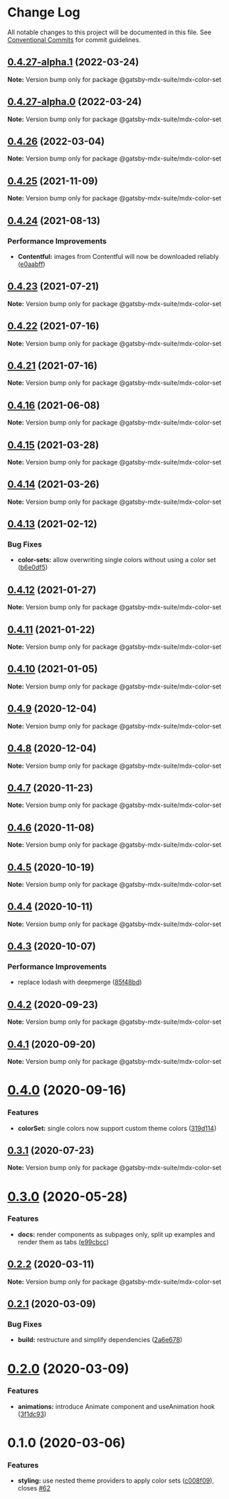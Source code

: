 # Change Log

All notable changes to this project will be documented in this file.
See [Conventional Commits](https://conventionalcommits.org) for commit guidelines.

## [0.4.27-alpha.1](https://github.com/axe312ger/gatsby-mdx-suite/compare/@gatsby-mdx-suite/mdx-color-set@0.4.26...@gatsby-mdx-suite/mdx-color-set@0.4.27-alpha.1) (2022-03-24)

**Note:** Version bump only for package @gatsby-mdx-suite/mdx-color-set





## [0.4.27-alpha.0](https://github.com/axe312ger/gatsby-mdx-suite/compare/@gatsby-mdx-suite/mdx-color-set@0.4.26...@gatsby-mdx-suite/mdx-color-set@0.4.27-alpha.0) (2022-03-24)

**Note:** Version bump only for package @gatsby-mdx-suite/mdx-color-set





## [0.4.26](https://github.com/axe312ger/gatsby-mdx-suite/compare/@gatsby-mdx-suite/mdx-color-set@0.4.25...@gatsby-mdx-suite/mdx-color-set@0.4.26) (2022-03-04)

**Note:** Version bump only for package @gatsby-mdx-suite/mdx-color-set





## [0.4.25](https://github.com/axe312ger/gatsby-mdx-suite/compare/@gatsby-mdx-suite/mdx-color-set@0.4.24...@gatsby-mdx-suite/mdx-color-set@0.4.25) (2021-11-09)

**Note:** Version bump only for package @gatsby-mdx-suite/mdx-color-set





## [0.4.24](https://github.com/axe312ger/gatsby-mdx-suite/compare/@gatsby-mdx-suite/mdx-color-set@0.4.23...@gatsby-mdx-suite/mdx-color-set@0.4.24) (2021-08-13)


### Performance Improvements

* **Contentful:** images from Contentful will now be downloaded reliably ([e0aabff](https://github.com/axe312ger/gatsby-mdx-suite/commit/e0aabff58afbfe2a134edb8654092288b13e6aa7))





## [0.4.23](https://github.com/axe312ger/gatsby-mdx-suite/compare/@gatsby-mdx-suite/mdx-color-set@0.4.22...@gatsby-mdx-suite/mdx-color-set@0.4.23) (2021-07-21)

**Note:** Version bump only for package @gatsby-mdx-suite/mdx-color-set





## [0.4.22](https://github.com/axe312ger/gatsby-mdx-suite/compare/@gatsby-mdx-suite/mdx-color-set@0.4.21...@gatsby-mdx-suite/mdx-color-set@0.4.22) (2021-07-16)

**Note:** Version bump only for package @gatsby-mdx-suite/mdx-color-set





## [0.4.21](https://github.com/axe312ger/gatsby-mdx-suite/compare/@gatsby-mdx-suite/mdx-color-set@0.4.20...@gatsby-mdx-suite/mdx-color-set@0.4.21) (2021-07-16)

**Note:** Version bump only for package @gatsby-mdx-suite/mdx-color-set





## [0.4.16](https://github.com/axe312ger/gatsby-mdx-suite/compare/@gatsby-mdx-suite/mdx-color-set@0.4.15...@gatsby-mdx-suite/mdx-color-set@0.4.16) (2021-06-08)

**Note:** Version bump only for package @gatsby-mdx-suite/mdx-color-set





## [0.4.15](https://github.com/axe312ger/gatsby-mdx-suite/compare/@gatsby-mdx-suite/mdx-color-set@0.4.14...@gatsby-mdx-suite/mdx-color-set@0.4.15) (2021-03-28)

**Note:** Version bump only for package @gatsby-mdx-suite/mdx-color-set





## [0.4.14](https://github.com/axe312ger/gatsby-mdx-suite/compare/@gatsby-mdx-suite/mdx-color-set@0.4.13...@gatsby-mdx-suite/mdx-color-set@0.4.14) (2021-03-26)

**Note:** Version bump only for package @gatsby-mdx-suite/mdx-color-set





## [0.4.13](https://github.com/axe312ger/gatsby-mdx-suite/compare/@gatsby-mdx-suite/mdx-color-set@0.4.12...@gatsby-mdx-suite/mdx-color-set@0.4.13) (2021-02-12)


### Bug Fixes

* **color-sets:** allow overwriting single colors without using a color set ([b6e0df5](https://github.com/axe312ger/gatsby-mdx-suite/commit/b6e0df5cde3e8763fa78fdee0952fbb4fab55f7a))





## [0.4.12](https://github.com/axe312ger/gatsby-mdx-suite/compare/@gatsby-mdx-suite/mdx-color-set@0.4.11...@gatsby-mdx-suite/mdx-color-set@0.4.12) (2021-01-27)

**Note:** Version bump only for package @gatsby-mdx-suite/mdx-color-set





## [0.4.11](https://github.com/axe312ger/gatsby-mdx-suite/compare/@gatsby-mdx-suite/mdx-color-set@0.4.10...@gatsby-mdx-suite/mdx-color-set@0.4.11) (2021-01-22)

**Note:** Version bump only for package @gatsby-mdx-suite/mdx-color-set





## [0.4.10](https://github.com/axe312ger/gatsby-mdx-suite/compare/@gatsby-mdx-suite/mdx-color-set@0.4.9...@gatsby-mdx-suite/mdx-color-set@0.4.10) (2021-01-05)

**Note:** Version bump only for package @gatsby-mdx-suite/mdx-color-set





## [0.4.9](https://github.com/axe312ger/gatsby-mdx-suite/compare/@gatsby-mdx-suite/mdx-color-set@0.4.8...@gatsby-mdx-suite/mdx-color-set@0.4.9) (2020-12-04)

**Note:** Version bump only for package @gatsby-mdx-suite/mdx-color-set





## [0.4.8](https://github.com/axe312ger/gatsby-mdx-suite/compare/@gatsby-mdx-suite/mdx-color-set@0.4.7...@gatsby-mdx-suite/mdx-color-set@0.4.8) (2020-12-04)

**Note:** Version bump only for package @gatsby-mdx-suite/mdx-color-set





## [0.4.7](https://github.com/axe312ger/gatsby-mdx-suite/compare/@gatsby-mdx-suite/mdx-color-set@0.4.6...@gatsby-mdx-suite/mdx-color-set@0.4.7) (2020-11-23)

**Note:** Version bump only for package @gatsby-mdx-suite/mdx-color-set





## [0.4.6](https://github.com/axe312ger/gatsby-mdx-suite/compare/@gatsby-mdx-suite/mdx-color-set@0.4.5...@gatsby-mdx-suite/mdx-color-set@0.4.6) (2020-11-08)

**Note:** Version bump only for package @gatsby-mdx-suite/mdx-color-set





## [0.4.5](https://github.com/axe312ger/gatsby-mdx-suite/compare/@gatsby-mdx-suite/mdx-color-set@0.4.4...@gatsby-mdx-suite/mdx-color-set@0.4.5) (2020-10-19)

**Note:** Version bump only for package @gatsby-mdx-suite/mdx-color-set





## [0.4.4](https://github.com/axe312ger/gatsby-mdx-suite/compare/@gatsby-mdx-suite/mdx-color-set@0.4.3...@gatsby-mdx-suite/mdx-color-set@0.4.4) (2020-10-11)

**Note:** Version bump only for package @gatsby-mdx-suite/mdx-color-set





## [0.4.3](https://github.com/axe312ger/gatsby-mdx-suite/compare/@gatsby-mdx-suite/mdx-color-set@0.4.2...@gatsby-mdx-suite/mdx-color-set@0.4.3) (2020-10-07)


### Performance Improvements

* replace lodash with deepmerge ([85f48bd](https://github.com/axe312ger/gatsby-mdx-suite/commit/85f48bd1b80904e6df358bf2f4c233ee1b781d83))





## [0.4.2](https://github.com/axe312ger/gatsby-mdx-suite/compare/@gatsby-mdx-suite/mdx-color-set@0.4.1...@gatsby-mdx-suite/mdx-color-set@0.4.2) (2020-09-23)

**Note:** Version bump only for package @gatsby-mdx-suite/mdx-color-set





## [0.4.1](https://github.com/axe312ger/gatsby-mdx-suite/compare/@gatsby-mdx-suite/mdx-color-set@0.4.0...@gatsby-mdx-suite/mdx-color-set@0.4.1) (2020-09-20)

**Note:** Version bump only for package @gatsby-mdx-suite/mdx-color-set





# [0.4.0](https://github.com/axe312ger/gatsby-mdx-suite/compare/@gatsby-mdx-suite/mdx-color-set@0.3.1...@gatsby-mdx-suite/mdx-color-set@0.4.0) (2020-09-16)


### Features

* **colorSet:** single colors now support custom theme colors ([319d114](https://github.com/axe312ger/gatsby-mdx-suite/commit/319d11461b4b0d689bf45cb95cca9a881559ab2b))





## [0.3.1](https://github.com/axe312ger/gatsby-mdx-suite/compare/@gatsby-mdx-suite/mdx-color-set@0.3.0...@gatsby-mdx-suite/mdx-color-set@0.3.1) (2020-07-23)

**Note:** Version bump only for package @gatsby-mdx-suite/mdx-color-set





# [0.3.0](https://github.com/axe312ger/gatsby-suite-mdx/compare/@gatsby-mdx-suite/mdx-color-set@0.2.2...@gatsby-mdx-suite/mdx-color-set@0.3.0) (2020-05-28)


### Features

* **docs:** render components as subpages only, split up examples and render them as tabs ([e99cbcc](https://github.com/axe312ger/gatsby-suite-mdx/commit/e99cbcc1dc6ef76b1d419d8678628fd93dbef9c2))





## [0.2.2](https://github.com/axe312ger/gatsby-suite-mdx/compare/@gatsby-mdx-suite/mdx-color-set@0.2.1...@gatsby-mdx-suite/mdx-color-set@0.2.2) (2020-03-11)

**Note:** Version bump only for package @gatsby-mdx-suite/mdx-color-set





## [0.2.1](https://github.com/axe312ger/gatsby-mdx-suite/compare/@gatsby-mdx-suite/mdx-color-set@0.2.0...@gatsby-mdx-suite/mdx-color-set@0.2.1) (2020-03-09)


### Bug Fixes

* **build:** restructure and simplify dependencies ([2a6e678](https://github.com/axe312ger/gatsby-mdx-suite/commit/2a6e6784431358d1bc05f76912455c28ed565db0))





# [0.2.0](https://github.com/axe312ger/gatsby-mdx-suite/compare/@gatsby-mdx-suite/mdx-color-set@0.1.0...@gatsby-mdx-suite/mdx-color-set@0.2.0) (2020-03-09)


### Features

* **animations:** introduce Animate component and useAnimation hook ([3f1dc93](https://github.com/axe312ger/gatsby-mdx-suite/commit/3f1dc93ce4e2f57718c8f94a9f96aadc6b94014b))





# 0.1.0 (2020-03-06)


### Features

* **styling:** use nested theme providers to apply color sets ([c008f09](https://github.com/axe312ger/gatsby-mdx-suite/commit/c008f093da19593d8af789a267154797d1c18df5)), closes [#62](https://github.com/axe312ger/gatsby-mdx-suite/issues/62)
